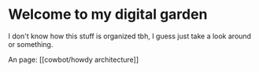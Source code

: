 <!--<img src="attachments/foam-icon.png" width=100 align="left">-->

# Welcome to my digital garden

I don't know how this stuff is organized tbh, I guess just take a look around or something.

An page: [[cowbot/howdy architecture]]
